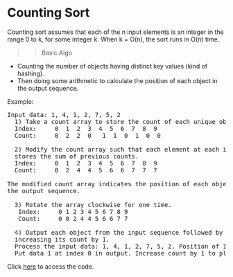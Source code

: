 # Counting Sort

Counting sort assumes that each of the n input elements is an integer in the range 0 to k, for some integer k. When k = O(n), the sort runs in O(n) time.

>> Basic Algo  
- Counting the number of objects having distinct key values (kind of hashing).  
- Then doing some arithmetic to calculate the position of each object in the output sequence.

Example:
<pre>
Input data: 1, 4, 1, 2, 7, 5, 2
  1) Take a count array to store the count of each unique object.
  Index:     0  1  2  3  4  5  6  7  8  9
  Count:     0  2  2  0   1  1  0  1  0  0

  2) Modify the count array such that each element at each index 
  stores the sum of previous counts. 
  Index:     0  1  2  3  4  5  6  7  8  9
  Count:     0  2  4  4  5  6  6  7  7  7

The modified count array indicates the position of each object in 
the output sequence.

  3) Rotate the array clockwise for one time.
   Index:     0 1 2 3 4 5 6 7 8 9
   Count:     0 0 2 4 4 5 6 6 7 7
  
  4) Output each object from the input sequence followed by 
  increasing its count by 1.
  Process the input data: 1, 4, 1, 2, 7, 5, 2. Position of 1 is 0.
  Put data 1 at index 0 in output. Increase count by 1 to place next data 1 at an index 1 greater than this index.
</pre>

Click <a href="code.c">here</a> to access the code.
